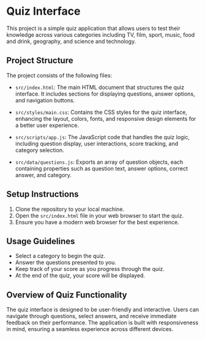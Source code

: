 # Quiz Interface

This project is a simple quiz application that allows users to test their knowledge across various categories including TV, film, sport, music, food and drink, geography, and science and technology.

## Project Structure

The project consists of the following files:

- `src/index.html`: The main HTML document that structures the quiz interface. It includes sections for displaying questions, answer options, and navigation buttons.
  
- `src/styles/main.css`: Contains the CSS styles for the quiz interface, enhancing the layout, colors, fonts, and responsive design elements for a better user experience.
  
- `src/scripts/app.js`: The JavaScript code that handles the quiz logic, including question display, user interactions, score tracking, and category selection.
  
- `src/data/questions.js`: Exports an array of question objects, each containing properties such as question text, answer options, correct answer, and category.

## Setup Instructions

1. Clone the repository to your local machine.
2. Open the `src/index.html` file in your web browser to start the quiz.
3. Ensure you have a modern web browser for the best experience.

## Usage Guidelines

- Select a category to begin the quiz.
- Answer the questions presented to you.
- Keep track of your score as you progress through the quiz.
- At the end of the quiz, your score will be displayed.

## Overview of Quiz Functionality

The quiz interface is designed to be user-friendly and interactive. Users can navigate through questions, select answers, and receive immediate feedback on their performance. The application is built with responsiveness in mind, ensuring a seamless experience across different devices.